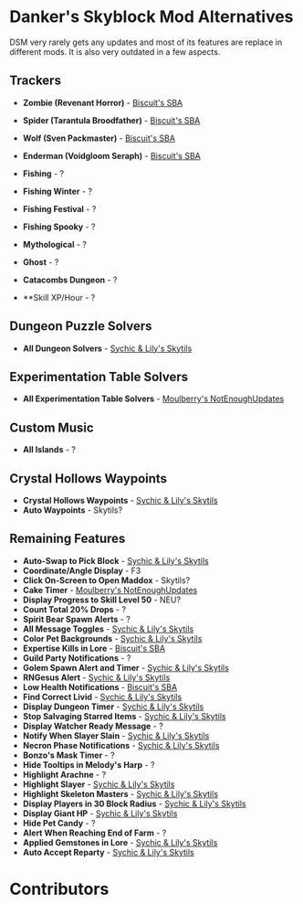 # Danker's Skyblock Mod Alternatives

DSM very rarely gets any updates and most of its features are replace in different mods. It is also very outdated in a few aspects.

## Trackers

- **Zombie (Revenant Horror)** - [Biscuit's SBA](https://github.com/BiscuitDevelopment/SkyblockAddons/releases/latest)
- **Spider (Tarantula Broodfather)** - [Biscuit's SBA](https://github.com/BiscuitDevelopment/SkyblockAddons/releases/latest)
- **Wolf (Sven Packmaster)** - [Biscuit's SBA](https://github.com/BiscuitDevelopment/SkyblockAddons/releases/latest)
- **Enderman (Voidgloom Seraph)** - [Biscuit's SBA](https://github.com/BiscuitDevelopment/SkyblockAddons/releases/latest)

- **Fishing** - ?
- **Fishing Winter** - ?
- **Fishing Festival** - ?
- **Fishing Spooky** - ?

- **Mythological** - ?
- **Ghost** - ?

- **Catacombs Dungeon** - ?

- **Skill XP/Hour - ?

## Dungeon Puzzle Solvers

- **All Dungeon Solvers** - [Sychic & Lily's Skytils](https://github.com/Skytils/SkytilsMod/releases/latest)

## Experimentation Table Solvers

- **All Experimentation Table Solvers** - [Moulberry's NotEnoughUpdates](https://discord.gg/moulberry)

## Custom Music

- **All Islands** - ?

## Crystal Hollows Waypoints

- **Crystal Hollows Waypoints** - [Sychic & Lily's Skytils](https://github.com/Skytils/SkytilsMod/releases/latest)
- **Auto Waypoints** - Skytils?

## Remaining Features

- **Auto-Swap to Pick Block** - [Sychic & Lily's Skytils](https://github.com/Skytils/SkytilsMod/releases/latest)
- **Coordinate/Angle Display** - F3
- **Click On-Screen to Open Maddox** - Skytils?
- **Cake Timer** - [Moulberry's NotEnoughUpdates](https://discord.gg/moulberry)
- **Display Progress to Skill Level 50** - NEU?
- **Count Total 20% Drops** - ?
- **Spirit Bear Spawn Alerts** - ?
- **All Message Toggles** - [Sychic & Lily's Skytils](https://github.com/Skytils/SkytilsMod/releases/latest)
- **Color Pet Backgrounds** - [Sychic & Lily's Skytils](https://github.com/Skytils/SkytilsMod/releases/latest)
- **Expertise Kills in Lore** - [Biscuit's SBA](https://github.com/BiscuitDevelopment/SkyblockAddons/releases/latest)
- **Guild Party Notifications** - ?
- **Golem Spawn Alert and Timer** - [Sychic & Lily's Skytils](https://github.com/Skytils/SkytilsMod/releases/latest)
- **RNGesus Alert** - [Sychic & Lily's Skytils](https://github.com/Skytils/SkytilsMod/releases/latest)
- **Low Health Notifications** - [Biscuit's SBA](https://github.com/BiscuitDevelopment/SkyblockAddons/releases/latest)
- **Find Correct Livid** - [Sychic & Lily's Skytils](https://github.com/Skytils/SkytilsMod/releases/latest)
- **Display Dungeon Timer** - [Sychic & Lily's Skytils](https://github.com/Skytils/SkytilsMod/releases/latest)
- **Stop Salvaging Starred Items** - [Sychic & Lily's Skytils](https://github.com/Skytils/SkytilsMod/releases/latest)
- **Display Watcher Ready Message** - ?
- **Notify When Slayer Slain** - [Sychic & Lily's Skytils](https://github.com/Skytils/SkytilsMod/releases/latest)
- **Necron Phase Notifications** - [Sychic & Lily's Skytils](https://github.com/Skytils/SkytilsMod/releases/latest)
- **Bonzo's Mask Timer** - ?
- **Hide Tooltips in Melody's Harp** - ?
- **Highlight Arachne** - ?
- **Highlight Slayer** - [Sychic & Lily's Skytils](https://github.com/Skytils/SkytilsMod/releases/latest)
- **Highlight Skeleton Masters** - [Sychic & Lily's Skytils](https://github.com/Skytils/SkytilsMod/releases/latest)
- **Display Players in 30 Block Radius** - [Sychic & Lily's Skytils](https://github.com/Skytils/SkytilsMod/releases/latest)
- **Display Giant HP** - [Sychic & Lily's Skytils](https://github.com/Skytils/SkytilsMod/releases/latest)
- **Hide Pet Candy** - ?
- **Alert When Reaching End of Farm** - ?
- **Applied Gemstones in Lore** - [Sychic & Lily's Skytils](https://github.com/Skytils/SkytilsMod/releases/latest)
- **Auto Accept Reparty** - [Sychic & Lily's Skytils](https://github.com/Skytils/SkytilsMod/releases/latest)

# Contributors
